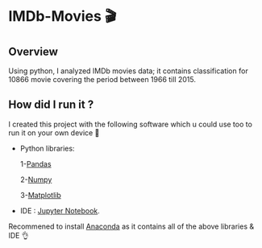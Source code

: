 # IMDb-Movies 🎬

## Overview
Using python, I analyzed IMDb movies data; it contains classification for 10866 movie covering the period between 1966 till 2015.

## How did I run it ?
I created this project with the following software which u could use too to run it on your own device 👀

 * Python libraries:
 
   1-[Pandas](https://pandas.pydata.org)
   
   2-[Numpy](https://numpy.org)
   
   3-[Matplotlib](https://matplotlib.org)
          
 * IDE : [Jupyter Notebook](https://jupyter.org).
 
Recommened to install [Anaconda](https://www.anaconda.com) as it contains all of the above libraries & IDE 👌
